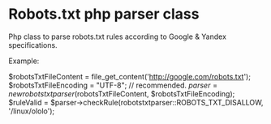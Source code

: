 Robots.txt php parser class
=====================

Php class to parse robots.txt rules according to Google & Yandex specifications.

Example:

$robotsTxtFileContent = file_get_content('http://google.com/robots.txt');
$robotsTxtFileEncoding = "UTF-8"; // recommended.
$parser = new robotstxtparser($robotsTxtFileContent, $robotsTxtFileEncoding);
$ruleValid = $parser->checkRule(robotstxtparser::ROBOTS_TXT_DISALLOW, '/linux/ololo'); 
